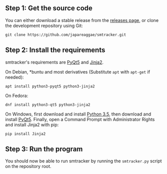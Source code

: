 Step 1: Get the source code
-----

You can either download a stable release from the [releases page][rels],
or clone the development repository using Git:

`git clone https://github.com/japareaggae/smtracker.git`

Step 2: Install the requirements
-----

smtracker's requirements are [PyQt5][pyqt5] and [Jinja2][jinja2].

On Debian, \*buntu and most derivatives (Substitute `apt` with
`apt-get` if needed):

`apt install python3-pyqt5 python3-jinja2`

On Fedora:

`dnf install python3-qt5 python3-jinja2`

On Windows, first download and install [Python 3.5][pywin], then
download and install [PyQt5][pyqt5-d]. Finally, open a Command Prompt
with Administrator Rights and install Jinja2 with pip:

`pip install Jinja2`

Step 3: Run the program
-----

You should now be able to run smtracker by running the `smtracker.py`
script on the repository root.

[rels]: https://github.com/japareaggae/smtracker/releases
[pyqt5]: https://www.riverbankcomputing.com/software/pyqt/intro
[jinja2]: http://jinja.pocoo.org/
[pywin]: https://www.python.org/downloads/windows/
[pyqt5-d]: https://riverbankcomputing.com/software/pyqt/download5
